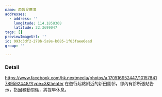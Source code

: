 ```yaml
---
name: 西醫吳廣鴻
addresses:
  - address: ''
    longitude: 114.1858368
    latitude: 22.3699047
tags: []
previewImageUrl: ''
id: 993c3df2-278b-5a9e-b685-1f83faee6ead
group: ''

---
```

### Detail
https://www.facebook.com/hk.nextmedia/photos/a.170516952447/10157841789592448/?type=3&theater
在遊行起點附近的新田圍邨，邨內有診所張貼告示，指因暴動關係，將提早休息。
